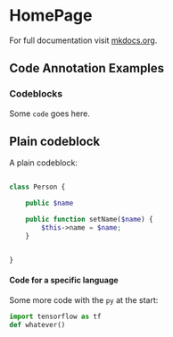 # HomePage

For full documentation visit [mkdocs.org](https://www.mkdocs.org).

## Code Annotation Examples

### Codeblocks

Some `code` goes here.

## Plain codeblock

A plain codeblock:

``` php title="Person.php class file" linenums="1"

class Person {

    public $name

    public function setName($name) {
        $this->name = $name;
    }


}

```

#### Code for a specific language

Some more code with the `py` at the start:

``` py 
import tensorflow as tf
def whatever()

```